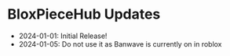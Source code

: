 # BloxPieceHub Updates
- 2024-01-01: Initial Release!
- 2024-01-05: Do not use it as Banwave is currently on in roblox
